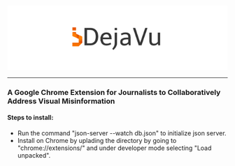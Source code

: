 <p align="center">
<img src="icons/dejavu_small.png"
     alt="DejaVu"/>
</p>
<hr>

### A Google Chrome Extension for Journalists to Collaboratively Address Visual Misinformation

#### Steps to install:
* Run the command "json-server --watch db.json" to initialize json server.
* Install on Chrome by uplading the directory by going to "chrome://extensions/" and under developer mode selecting "Load unpacked".
